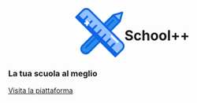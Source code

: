 <div align="center" style="display:flex;">
    <div style="margin:auto; display:flex">
        <img src="./public/img/school-material.svg" height="100px"/>
        <h1>School++</h1>
    </div>
</div>

### La tua scuola al meglio

[Visita la piattaforma](http://www.schoolplusplus.space)
